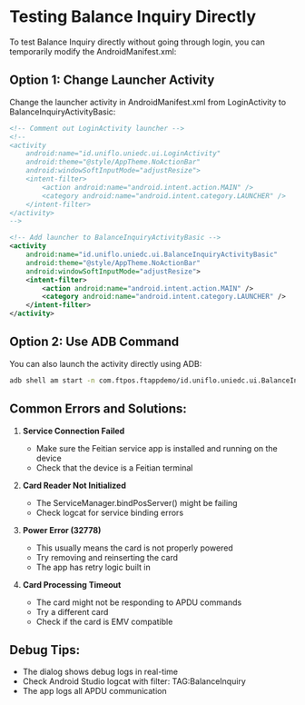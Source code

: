 # Testing Balance Inquiry Directly

To test Balance Inquiry directly without going through login, you can temporarily modify the AndroidManifest.xml:

## Option 1: Change Launcher Activity
Change the launcher activity in AndroidManifest.xml from LoginActivity to BalanceInquiryActivityBasic:

```xml
<!-- Comment out LoginActivity launcher -->
<!--
<activity
    android:name="id.uniflo.uniedc.ui.LoginActivity"
    android:theme="@style/AppTheme.NoActionBar"
    android:windowSoftInputMode="adjustResize">
    <intent-filter>
        <action android:name="android.intent.action.MAIN" />
        <category android:name="android.intent.category.LAUNCHER" />
    </intent-filter>
</activity>
-->

<!-- Add launcher to BalanceInquiryActivityBasic -->
<activity
    android:name="id.uniflo.uniedc.ui.BalanceInquiryActivityBasic"
    android:theme="@style/AppTheme.NoActionBar"
    android:windowSoftInputMode="adjustResize">
    <intent-filter>
        <action android:name="android.intent.action.MAIN" />
        <category android:name="android.intent.category.LAUNCHER" />
    </intent-filter>
</activity>
```

## Option 2: Use ADB Command
You can also launch the activity directly using ADB:

```bash
adb shell am start -n com.ftpos.ftappdemo/id.uniflo.uniedc.ui.BalanceInquiryActivityBasic
```

## Common Errors and Solutions:

1. **Service Connection Failed**
   - Make sure the Feitian service app is installed and running on the device
   - Check that the device is a Feitian terminal

2. **Card Reader Not Initialized**
   - The ServiceManager.bindPosServer() might be failing
   - Check logcat for service binding errors

3. **Power Error (32778)**
   - This usually means the card is not properly powered
   - Try removing and reinserting the card
   - The app has retry logic built in

4. **Card Processing Timeout**
   - The card might not be responding to APDU commands
   - Try a different card
   - Check if the card is EMV compatible

## Debug Tips:
- The dialog shows debug logs in real-time
- Check Android Studio logcat with filter: TAG:BalanceInquiry
- The app logs all APDU communication